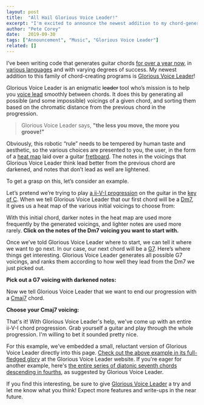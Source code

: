 ```yaml
---
layout: post
title:  "All Hail Glorious Voice Leader!"
excerpt: "I'm excited to announce the newest addition to my chord-generating family of programs: Glorious Voice Leader! Check out this example of what it's made to do."
author: "Pete Corey"
date:   2019-09-30
tags: ["Announcement", "Music", "Glorious Voice Leader"]
related: []
---
```


I’ve been writing code that generates guitar chords [for over a year now](http://www.petecorey.com/blog/tags/#music), in [various languages](https://github.com/pcorey/chord) and with varying degrees of success. My newest addition to this family of chord-creating programs is [Glorious Voice Leader](https://www.gloriousvoiceleader.com/)!

Glorious Voice Leader is an enigmatic <strike>leader</strike> tool who’s mission is to help you [voice lead](https://en.wikipedia.org/wiki/Voice_leading) smoothly between chords. It does this by generating all possible (and some impossible) voicings of a given chord, and sorting them based on the chromatic distance from the previous chord in the progression. 

> Glorious Voice Leader says, __"the less you move, the more you groove!"__

Obviously, this robotic “rule” needs to be tempered by human taste and aesthetic, so the various choices are presented to you, the user, in the form of a [heat map](https://en.wikipedia.org/wiki/Heat_map) laid over a guitar [fretboard](https://en.wikipedia.org/wiki/Fingerboard). The notes in the voicings that Glorious Voice Leader think lead better from the previous chord are darkened, and notes that don’t lead as well are lightened.

To get a grasp on this, let’s consider an example.

Let’s pretend we’re trying to play [a ii-V-I progression](https://en.wikipedia.org/wiki/Ii%E2%80%93V%E2%80%93I_progression) on the guitar in the [key of C](https://en.wikipedia.org/wiki/C_major). When we tell Glorious Voice Leader that our first chord will be a [Dm7](https://en.wikipedia.org/wiki/Minor_seventh_chord), it gives us a heat map of the various initial voicings to choose from:

<div id="d" style="width: 100%;"></div>

With this initial chord, darker notes in the heat map are used more frequently by the generated voicings, and lighter notes are used more rarely. __Click on the notes of the Dm7 voicing you want to start with.__

Once we’ve told Glorious Voice Leader where to start, we can tell it where we want to go next. In our case, our next chord will be a [G7](https://en.wikipedia.org/wiki/Dominant_seventh_chord). Here’s where things get interesting. Glorious Voice Leader generates all possible G7 voicings, and ranks them according to how well they lead from the Dm7 we just picked out.

__Pick out a G7 voicing with darkened notes:__

<div id="g" style="width: 100%;"></div>

Now we tell Glorious Voice Leader that we want to end our progression with a [Cmaj7](https://en.wikipedia.org/wiki/Major_seventh_chord) chord. 

__Choose your Cmaj7 voicing:__

<div id="c" style="width: 100%;"></div>

That's it! With Glorious Voice Leader's help, we've come up with an entire ii-V-I chord progression. Grab yourself a guitar and play through the whole progression. I'm willing to bet it sounded pretty nice.

For this example, we’ve embedded a small, reluctant version of Glorious Voice Leader directly into this page. [Check out the above example in its full-fledged glory](https://www.gloriousvoiceleader.com/#eJyFzrsKAjEQheF3mXqQmUlmc3mVkGKFFIvBoMZClry7iyAKinY/p/g4aYVDuUGknYhaZq9KJEFVHcK5tQ5REE7XuS59KReIKREadMiUM8Kx9ce4ZZ33pW69joEv1Gsw1isbT84I6Ydlf1vPE+4NtcoSxAarYhxPk/uO8l+URr4DVgNJ1A==) at the Glorious Voice Leader website. If you're eager for another example, here's [the entire series of diatonic seventh chords descending in fourths](https://www.gloriousvoiceleader.com/#eJyN08FuwjAMBuB36TmabMd2HF6l6oFJHNDQ0DZ2mFDffWmaQCg5cGmq1Or/1XHH6/Bx+Bt28AZMIuCNfBT2JOSG7/P5kh654et3fzpejoefYTeO4NgFhzhNbvg8X9ZNcgiTG3FdvIvpyg5pKTrt3w+nVHUdlqr8Qqw3qTKvS226mWd3A6H5GBMoiGoktfCKA52lZNow4JGRinIodRTLxlw/XVoOqrCZBlQTUnrSeKclqelKzE2xjAldDJXsikp1XQtig4HUE6+B0AJCOq3IHU7YcjATVlTl2LY1obQmbjTWYrixGEamoBDBlDjqKxLK6avHO+lJqCRXUSrrSWIjUZTAxssAp9nxL/WEHgyaVdKX3AVaZNJKqJEEgNSLQMbMAUz6o7uVSElfPFw8G4k0yYuIG9FNEhoJg7B4NSCJpgrPx9P5i2q85HFZWf6Rco+WMjCV5lsKzNM/8YQgEQ==), as suggested by Glorious Voice Leader.

If you find this interesting, be sure to give [Glorious Voice Leader](https://www.gloriousvoiceleader.com/) a try and let me know what you think! Expect more features and write-ups in the near future.


<div id="root" style="display: none;"></div>

<style>
#d, #g, #c {
    width: 100%;
	cursor: pointer;
}

#d .fretboard, #d canvas,
#g .fretboard, #g canvas,
#c .fretboard, #c canvas
{
    width: 120% !important;
	margin-left: -10%;
}
</style>


<script src="/js/2019-09-30-all-hail-glorious-voice-leader/runtime.js"></script>
<script src="/js/2019-09-30-all-hail-glorious-voice-leader/2.js"></script>
<script src="/js/2019-09-30-all-hail-glorious-voice-leader/main.js"></script>

